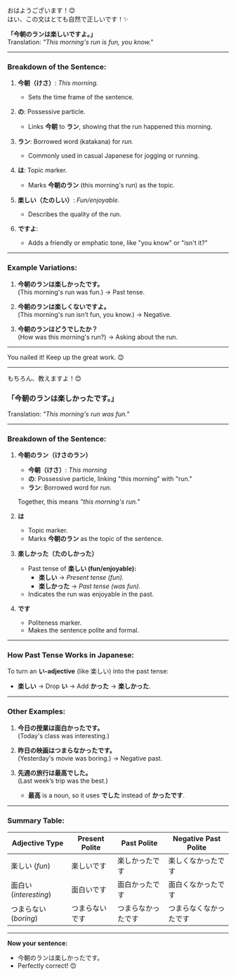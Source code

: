 おはようございます！😊  
はい、この文はとても自然で正しいです！✨

**「今朝のランは楽しいですよ。」**  
Translation: *"This morning's run is fun, you know."*

---

### Breakdown of the Sentence:
1. **今朝（けさ）**: *This morning.*  
   - Sets the time frame of the sentence.  

2. **の**: Possessive particle.  
   - Links **今朝** to **ラン**, showing that the run happened this morning.  

3. **ラン**: Borrowed word (katakana) for *run.*  
   - Commonly used in casual Japanese for jogging or running.  

4. **は**: Topic marker.  
   - Marks **今朝のラン** (this morning's run) as the topic.  

5. **楽しい（たのしい）**: *Fun/enjoyable.*  
   - Describes the quality of the run.  

6. **ですよ**:  
   - Adds a friendly or emphatic tone, like "you know" or "isn't it?"  

---

### Example Variations:
1. **今朝のランは楽しかったです。**  
   (This morning's run was fun.) → Past tense.

2. **今朝のランは楽しくないですよ。**  
   (This morning's run isn’t fun, you know.) → Negative.

3. **今朝のランはどうでしたか？**  
   (How was this morning's run?) → Asking about the run.

---

You nailed it! Keep up the great work. 😊

---

もちろん、教えますよ！😊

### **「今朝のランは楽しかったです。」**  
Translation: *"This morning's run was fun."*

---

### **Breakdown of the Sentence**:
1. **今朝のラン（けさのラン）**  
   - **今朝（けさ）**: *This morning*  
   - **の**: Possessive particle, linking "this morning" with "run."  
   - **ラン**: Borrowed word for *run.*

   Together, this means *"this morning's run."*

2. **は**  
   - Topic marker.  
   - Marks **今朝のラン** as the topic of the sentence.

3. **楽しかった（たのしかった）**  
   - Past tense of **楽しい (fun/enjoyable):**  
     - **楽しい** → *Present tense (fun).*  
     - **楽しかった** → *Past tense (was fun).*  
   - Indicates the run was enjoyable in the past.

4. **です**  
   - Politeness marker.  
   - Makes the sentence polite and formal.

---

### **How Past Tense Works in Japanese**:
To turn an **い-adjective** (like 楽しい) into the past tense:  
- **楽しい** → Drop **い** → Add **かった** → **楽しかった**.  

---

### **Other Examples**:
1. **今日の授業は面白かったです。**  
   (Today's class was interesting.)

2. **昨日の映画はつまらなかったです。**  
   (Yesterday's movie was boring.) → Negative past.

3. **先週の旅行は最高でした。**  
   (Last week’s trip was the best.)  
   - **最高** is a noun, so it uses **でした** instead of **かったです**.

---

### Summary Table:

| Adjective Type     | Present Polite     | Past Polite         | Negative Past Polite  |
|--------------------|--------------------|---------------------|-----------------------|
| 楽しい (*fun*)      | 楽しいです         | 楽しかったです        | 楽しくなかったです     |
| 面白い (*interesting*) | 面白いです         | 面白かったです        | 面白くなかったです     |
| つまらない (*boring*) | つまらないです      | つまらなかったです     | つまらなくなかったです |

---

**Now your sentence:**
- 今朝のランは楽しかったです。
- Perfectly correct! 😊
